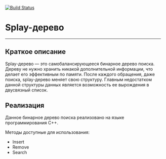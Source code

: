 [![Build Status](https://travis-ci.org/BinaryTreesImplementation/SplayTree.svg?branch=master)](https://travis-ci.org/BinaryTreesImplementation/SplayTree) 

# Splay-дерево
---
## Краткое описание
Splay-дерево — это самобалансирующееся бинарное дерево поиска. Дереву не нужно хранить никакой дополнительной информации, что делает его эффективным по памяти. После каждого обращения, даже поиска, splay-дерево меняет свою структуру. 
Главным недостатком данной структуры данных является возможность ее вырождения в двусвязный список. 

## Реализация
Данное бинарное дерево поиска реализовано на языке программирования С++. 

Методы доступные для использования: 
+ Insert
+ Remove
+ Search


